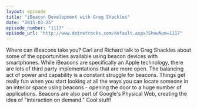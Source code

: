 ```yaml
---
layout: episode
title: "iBeacon Development with Greg Shackles"
date: "2015-03-25"
episode_number: "1117"
episode_url: "http://www.dotnetrocks.com/default.aspx?ShowNum=1117"
---
```


Where can iBeacons take you? Carl and Richard talk to Greg Shackles about some of the opportunities available using beacon devices with smartphones. While iBeacons are specifically an Apple technology, there are lots of third party implementations that are more open. The balancing act of power and capability is a constant struggle for beacons. Things get really fun when you start looking at all the ways you can locate someone in an interior space using beacons - opening the door to a huge number of applications. Beacons are also part of Google's Physical Web, creating the idea of "interaction on demand." Cool stuff!
